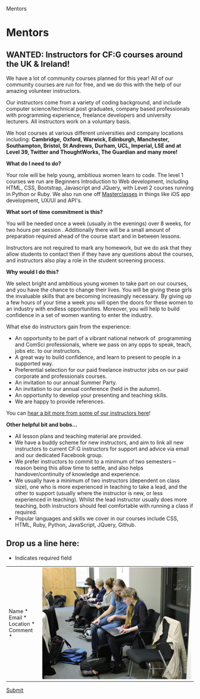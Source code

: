 Mentors

# Mentors

## **WANTED**: Instructors for CF:G courses around the UK & Ireland!

We have a lot of community courses planned for this year! All of our community courses are run for free, and we do this with the help of our amazing volunteer instructors.

Our instructors come from a variety of coding background, and include computer science/technical post graduates, company based professionals with programming experience, freelance developers and university lecturers. All instructors work on a voluntary basis.

We host courses at various different universities and company locations including: **Cambridge,** **Oxford, Warwick, Edinburgh, Manchester, Southampton, Bristol, St Andrews, Durham, UCL, Imperial, LSE and at Level 39, Twitter and ThoughtWorks, The Guardian and many more!**

**What do I need to do?**

Your role will be help young, ambitious women learn to code. The level 1 courses we run are Beginners Introduction to Web development, including HTML, CSS, Bootstrap, Javascript and JQuery, with Level 2 courses running in Python or Ruby. We also run one off [Masterclasses](http://www.codefirstgirls.org.uk/masterclasses.html) in things like iOS app development, UX/UI and API's.

**What sort of time commitment is this?**

You will be needed once a week (usually in the evenings) over 8 weeks, for two hours per session . Additionally there will be a small amount of preparation required ahead of the course start and in between lessons.

Instructors are not required to mark any homework, but we do ask that they allow students to contact then if they have any questions about the courses, and instructors also play a role in the student screening process.

**Why would I do this?**

We select bright and ambitious young women to take part on our courses, and you have the chance to change their lives. You will be giving these girls the invaluable skills that are becoming increasingly necessary. By giving up a few hours of your time a week you will open the doors for these women to an industry with endless opportunities. Moreover, you will help to build confidence in a set of women wanting to enter the industry.

What else do instructors gain from the experience:

- An opportunity to be part of a vibrant national network of  programming and ComSci professionals, where we pass on any opps to speak, teach, jobs etc. to our instructors.
- A great way to build confidence, and learn to present to people in a supported way.
- Preferential selection for our paid freelance instructor jobs on our paid corporate and professionals courses.
- An invitation to our annual Summer Party.
- An invitation to our annual conference (held in the autumn).
- An opportunity to develop your presenting and teaching skills.
- ​We are happy to provide references.

You can [hear a bit more from some of our instructors here](http://www.codefirstgirls.org.uk/meet-the-instructors.html)!

**Other helpful bit and bobs...**

- All lesson plans and teaching material are provided.
- We have a buddy scheme for new instructors, and aim to link all new instructors to current CF:G instructors for support and advice via email and our dedicated Facebook group.
- We prefer instructors to commit to a minimum of two semesters – reason being this allow time to settle, and also helps handover/continuity of knowledge and experience.
- We usually have a minimum of two instructors (dependent on class size), one who is more experienced in teaching to take a lead, and the other to support (usually where the instructor is new, or less experienced in teaching). Whilst the lead instructor usually does more teaching, both instructors should feel comfortable with running a class if required.
- Popular languages and skills we cover in our courses include CSS, HTML, Ruby, Python, JavaScript, JQuery, Github.

## Drop us a line here:

* Indicates required field

|     |     |
| --- | --- |
| Name *<br>Email *<br>Location *<br>Comment * | [![Picture](../_resources/4ce1d967ab043808adb7467be8a150c8.png)]() |

[Submit]()